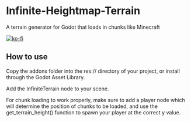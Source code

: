 # Infinite-Heightmap-Terrain
 A terrain generator for Godot that loads in chunks like Minecraft

 [![ko-fi](https://ko-fi.com/img/githubbutton_sm.svg)](https://ko-fi.com/Y8Y0NJZLS)

## How to use
Copy the addons folder into the res:// directory of your project, or install through the Godot Asset Library.

Add the InfiniteTerrain node to your scene.

For chunk loading to work properly, make sure to add a player node which will determine the position of chunks to be loaded, and use the get_terrain_height() function to spawn your player at the correct y value.
